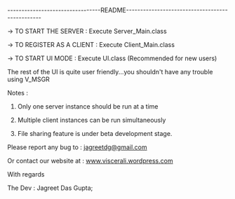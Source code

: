 ---------------------------------README------------------------------------------------

-> TO START THE SERVER :  Execute Server_Main.class

-> TO REGISTER AS A CLIENT : Execute Client_Main.class

-> TO START UI MODE : Execute UI.class (Recommended for new users)

The rest of the UI is quite user friendly...you shouldn't have any trouble using V_MSGR

Notes :

1) Only one server instance should be run at a time

2) Multiple client instances can be run simultaneously

3) File sharing feature is under beta development stage.


Please report any bug to : jagreetdg@gmail.com

Or contact our website at : www.viscerali.wordpress.com


With regards

The Dev : Jagreet Das Gupta;
